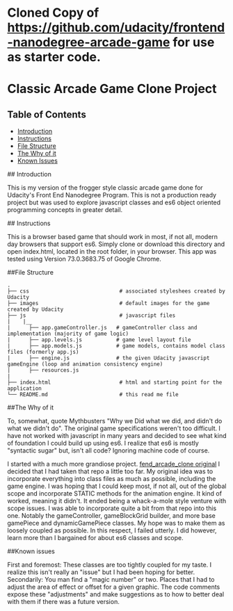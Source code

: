 # Cloned Copy of https://github.com/udacity/frontend-nanodegree-arcade-game for use as starter code.

# Classic Arcade Game Clone Project

## Table of Contents
- [Introduction](#intro)
- [Instructions](#instructions)
- [File Structure](#file_structure)
- [The Why of it](#why)
- [Known Issues](#issues)


<a name="intro"/>
## Introduction

This is my version of the frogger style classic arcade game done for Udacity's Front End Nanodegree Program.
This is not a production ready project but was used to explore javascript classes and es6 object oriented programming concepts in greater detail.


<a name="instructions"/>
## Instructions

This is a browser based game that should work in most, if not all, modern day browsers that support es6.
Simply clone or download this directory and open index.html, located in the root folder, in your browser.
This app was tested using Version 73.0.3683.75 of Google Chrome.


<a name="file_structure"/>
##File Structure

```
.
├── css                             # associated styleshees created by Udacity
├── images                          # default images for the game created by Udacity
├── js                              # javascript files
|    |__
|      ├── app.gameController.js   # gameController class and implementation (majority of game logic)
|      ├── app.levels.js           # game level layout file
|      ├── app.models.js           # game models, contains model class files (formerly app.js)
|      ├── engine.js               # the given Udacity javascript gameEngine (loop and animation consistency engine)
|      ├── resources.js
|
├── index.html                      # html and starting point for the application
└── README.md                       # this read me file
```


<a name="why"/>
##The Why of it

To, somewhat, quote Mythbusters "Why we Did what we did, and didn't do what we didn't do".
The original game specifications weren't too difficult. I have not worked with javascript in many years and decided to
see what kind of foundation I could build up using es6. I realize that es6 is mostly "syntactic sugar" but, isn't all code? Ignoring machine code of course.

I started with a much more grandiose project. [fend_arcade_clone original](https://github.com/TomTheToad/fend_arcade_game)
I decided that I had taken that repo a little too far. My original idea was to incorporate everything into class files as much as possible, including the game engine. I was hoping that I could keep most, if not all, out of the global scope and incorporate STATIC methods for the animation engine. It kind of worked, meaning it didn't. It ended being a whack-a-mole style venture with scope issues. I was able to incorporate quite a bit from that repo into this one. Notably the gameController, gameBlockGrid builder, and more base gamePiece and dynamicGamePiece classes. My hope was to make them as loosely coupled as possible. In this respect, I failed utterly. I did however, learn more than I bargained for about es6 classes and scope.


<a name="issues"/>
##Known issues

First and foremost: These classes are too tightly coupled for my taste. I realize this isn't really an "issue" but I had been hoping for better. Secondarily: You man find a "magic number" or two. Places that I had to adjust the area of effect or offset for a given graphic. The code comments expose these "adjustments" and make suggestions as to how to better deal with them if there was a future version.